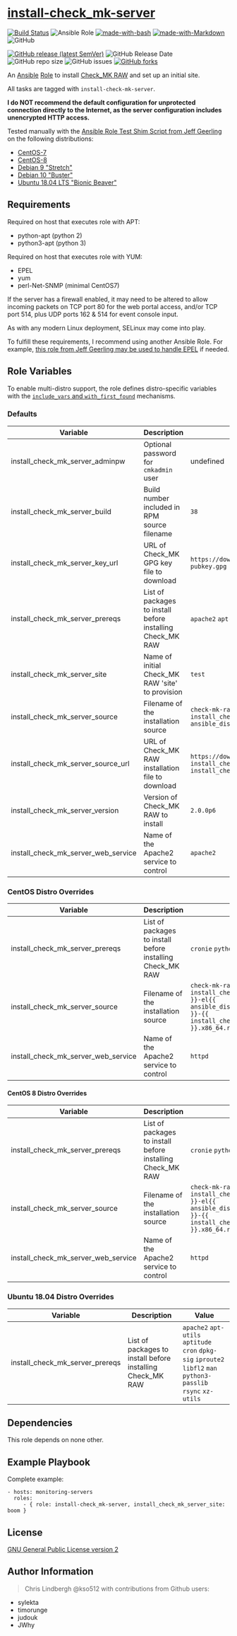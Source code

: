 # [install-check_mk-server](https://galaxy.ansible.com/kso512/install-check_mk-server/)

[![Build Status](https://travis-ci.com/kso512/install-check_mk-server.svg?branch=master)](https://travis-ci.com/kso512/install-check_mk-server) ![Ansible Role](https://img.shields.io/ansible/role/d/16931) [![made-with-bash](https://img.shields.io/badge/Made%20with-Bash-1f425f.svg)](https://www.gnu.org/software/bash/) [![made-with-Markdown](https://img.shields.io/badge/Made%20with-Markdown-1f425f.svg)](http://commonmark.org) ![GitHub](https://img.shields.io/github/license/kso512/install-check_mk-server)

[![GitHub release (latest SemVer)](https://img.shields.io/github/v/release/kso512/install-check_mk-server)](https://github.com/kso512/install-check_mk-server) ![GitHub Release Date](https://img.shields.io/github/release-date/kso512/install-check_mk-server) ![GitHub repo size](https://img.shields.io/github/repo-size/kso512/install-check_mk-server) ![GitHub issues](https://img.shields.io/github/issues-raw/kso512/install-check_mk-server) [![GitHub forks](https://img.shields.io/github/forks/Naereen/StrapDown.js.svg?style=social&label=Fork&maxAge=2592000)](https://GitHub.com/Naereen/StrapDown.js/network/)

An [Ansible](https://www.ansible.com/) [Role](https://docs.ansible.com/ansible/latest/user_guide/playbooks_reuse_roles.html) to install [Check_MK RAW](https://checkmk.com/product/raw-edition) and set up an initial site.

All tasks are tagged with `install-check-mk-server`.

**I do NOT recommend the default configuration for unprotected connection directly to the Internet, as the server configuration includes unencrypted HTTP access.**

Tested manually with the [Ansible Role Test Shim Script from Jeff Geerling](https://gist.github.com/geerlingguy/73ef1e5ee45d8694570f334be385e181) on the following distributions:

- [CentOS-7](https://wiki.centos.org/Manuals/ReleaseNotes/CentOS7)
- [CentOS-8](https://wiki.centos.org/Manuals/ReleaseNotes/CentOS8.1905)
- [Debian 9 "Stretch"](https://www.debian.org/releases/stretch/)
- [Debian 10 "Buster"](https://www.debian.org/releases/buster/)
- [Ubuntu 18.04 LTS "Bionic Beaver"](http://releases.ubuntu.com/bionic/)

## Requirements

Required on host that executes role with APT:

- python-apt (python 2)
- python3-apt (python 3)

Required on host that executes role with YUM:

- EPEL
- yum
- perl-Net-SNMP (minimal CentOS7)

If the server has a firewall enabled, it may need to be altered to allow incoming packets on TCP port 80 for the web portal access, and/or TCP port 514, plus UDP ports 162 & 514 for event console input.

As with any modern Linux deployment, SELinux may come into play.

To fulfill these requirements, I recommend using another Ansible Role.  For example, [this role from Jeff Geerling may be used to handle EPEL](https://galaxy.ansible.com/geerlingguy/repo-epel) if needed.

## Role Variables

To enable multi-distro support, the role defines distro-specific variables with the [`include_vars` and `with_first_found`](https://docs.ansible.com/ansible/latest/collections/ansible/builtin/include_vars_module.html) mechanisms.

### Defaults

| Variable | Description | Value |
| -------- | ----------- | ----- |
| install_check_mk_server_adminpw | Optional password for `cmkadmin` user | undefined |
| install_check_mk_server_build | Build number included in RPM source filename | `38` |
| install_check_mk_server_key_url | URL of Check_MK GPG key file to download | `https://download.checkmk.com/checkmk/Check_MK-pubkey.gpg` |
| install_check_mk_server_prereqs | List of packages to install before installing Check_MK RAW | `apache2` `apt-utils` `cron` `dpkg-sig` `python-passlib` |
| install_check_mk_server_site | Name of initial Check_MK RAW 'site' to provision | `test` |
| install_check_mk_server_source | Filename of the installation source | `check-mk-raw-{{ install_check_mk_server_version }}_0.{{ ansible_distribution_release }}_amd64.deb` |
| install_check_mk_server_source_url | URL of Check_MK RAW installation file to download | `https://download.checkmk.com/checkmk/{{ install_check_mk_server_version }}/{{ install_check_mk_server_source }}` |
| install_check_mk_server_version | Version of Check_MK RAW to install | `2.0.0p6` |
| install_check_mk_server_web_service | Name of the Apache2 service to control | `apache2` |

### CentOS Distro Overrides

| Variable | Description | Value |
| -------- | ----------- | ----- |
| install_check_mk_server_prereqs | List of packages to install before installing Check_MK RAW | `cronie` `python-passlib` |
| install_check_mk_server_source | Filename of the installation source | `check-mk-raw-{{ install_check_mk_server_version }}-el{{ ansible_distribution_major_version }}-{{ install_check_mk_server_build }}.x86_64.rpm` |
| install_check_mk_server_web_service | Name of the Apache2 service to control | `httpd` |

#### CentOS 8 Distro Overrides

| Variable | Description | Value |
| -------- | ----------- | ----- |
| install_check_mk_server_prereqs | List of packages to install before installing Check_MK RAW | `cronie` `python3-passlib` `graphviz-gd` |
| install_check_mk_server_source | Filename of the installation source | `check-mk-raw-{{ install_check_mk_server_version }}-el{{ ansible_distribution_major_version }}-{{ install_check_mk_server_build }}.x86_64.rpm` |
| install_check_mk_server_web_service | Name of the Apache2 service to control | `httpd` |

### Ubuntu 18.04 Distro Overrides

| Variable | Description | Value |
| -------- | ----------- | ----- |
| install_check_mk_server_prereqs | List of packages to install before installing Check_MK RAW | `apache2` `apt-utils` `aptitude` `cron` `dpkg-sig` `iproute2` `libfl2` `man` `python3-passlib` `rsync` `xz-utils` |

## Dependencies

This role depends on none other.

## Example Playbook

Complete example:

    - hosts: monitoring-servers
      roles:
         - { role: install-check_mk-server, install_check_mk_server_site: boom }

## License

[GNU General Public License version 2](https://www.gnu.org/licenses/gpl-2.0.txt)

## Author Information

> Chris Lindbergh @kso512 with contributions from Github users:

- sylekta
- timorunge
- judouk
- JWhy
